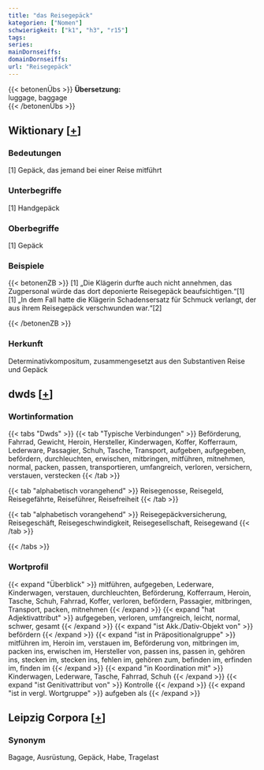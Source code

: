 ```yaml
---
title: "das Reisegepäck"
kategorien: ["Nomen"]
schwierigkeit: ["k1", "h3", "r15"]
tags:
series:
mainDornseiffs:
domainDornseiffs:
url: "Reisegepäck"
---
```


{{< betonenÜbs >}}
**Übersetzung:**  
luggage, baggage  
{{< /betonenÜbs >}}

## Wiktionary [[+](https://de.wiktionary.org/wiki/Reisegepäck)]

### Bedeutungen
[1] Gepäck, das jemand bei einer Reise mitführt  

### Unterbegriffe
[1] Handgepäck  

### Oberbegriffe
[1] Gepäck  

### Beispiele
{{< betonenZB >}}
[1] „Die Klägerin durfte auch nicht annehmen, das Zugpersonal würde das dort deponierte Reisegepäck beaufsichtigen.“[1]  
[1] „In dem Fall hatte die Klägerin Schadensersatz für Schmuck verlangt, der aus ihrem Reisegepäck verschwunden war.“[2]  

{{< /betonenZB >}}
### Herkunft
Determinativkompositum, zusammengesetzt aus den Substantiven Reise und Gepäck  



## dwds [[+](https://www.dwds.de/wb/Reisegepäck)]

### Wortinformation
{{< tabs "Dwds" >}}
{{< tab "Typische Verbindungen" >}}
Beförderung, Fahrrad, Gewicht, Heroin, Hersteller, Kinderwagen, Koffer, Kofferraum, Lederware, Passagier, Schuh, Tasche, Transport, aufgeben, aufgegeben, befördern, durchleuchten, erwischen, mitbringen, mitführen, mitnehmen, normal, packen, passen, transportieren, umfangreich, verloren, versichern, verstauen, verstecken
{{< /tab >}}

{{< tab "alphabetisch vorangehend" >}}
Reisegenosse, Reisegeld, Reisegefährte, Reiseführer, Reisefreiheit
{{< /tab >}}

{{< tab "alphabetisch vorangehend" >}}
Reisegepäckversicherung, Reisegeschäft, Reisegeschwindigkeit, Reisegesellschaft, Reisegewand
{{< /tab >}}

{{< /tabs >}}

### Wortprofil
{{< expand "Überblick" >}} mitführen, aufgegeben, Lederware, Kinderwagen, verstauen, durchleuchten, Beförderung, Kofferraum, Heroin, Tasche, Schuh, Fahrrad, Koffer, verloren, befördern, Passagier, mitbringen, Transport, packen, mitnehmen {{< /expand >}}
{{< expand "hat Adjektivattribut" >}} aufgegeben, verloren, umfangreich, leicht, normal, schwer, gesamt {{< /expand >}}
{{< expand "ist Akk./Dativ-Objekt von" >}} befördern {{< /expand >}}
{{< expand "ist in Präpositionalgruppe" >}} mitführen im, Heroin im, verstauen im, Beförderung von, mitbringen im, packen ins, erwischen im, Hersteller von, passen ins, passen in, gehören ins, stecken im, stecken ins, fehlen im, gehören zum, befinden im, erfinden im, finden im {{< /expand >}}
{{< expand "in Koordination mit" >}} Kinderwagen, Lederware, Tasche, Fahrrad, Schuh {{< /expand >}}
{{< expand "ist Genitivattribut von" >}} Kontrolle {{< /expand >}}
{{< expand "ist in vergl. Wortgruppe" >}} aufgeben als {{< /expand >}}

## Leipzig Corpora [[+](https://corpora.uni-leipzig.de/en/res?word=Reisegepäck&corpusId=deu_newscrawl-public_2018)]


### Synonym
Bagage, Ausrüstung, Gepäck, Habe, Tragelast

